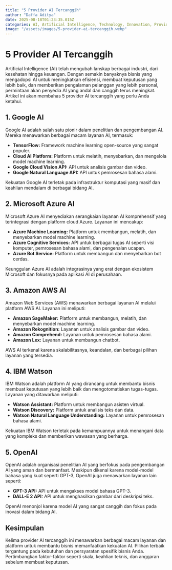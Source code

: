 ```yaml
---
title: "5 Provider AI Tercanggih"
author: "Daffa Aditya"
date: 2025-08-18T01:23:35.015Z
categories: AI, Artificial Intelligence, Technology, Innovation, Providers
image: "/assets/images/5-provider-ai-tercanggih.webp"
---
```


# 5 Provider AI Tercanggih

Artificial Intelligence (AI) telah mengubah lanskap berbagai industri, dari kesehatan hingga keuangan. Dengan semakin banyaknya bisnis yang mengadopsi AI untuk meningkatkan efisiensi, membuat keputusan yang lebih baik, dan memberikan pengalaman pelanggan yang lebih personal, permintaan akan penyedia AI yang andal dan canggih terus meningkat. Artikel ini akan membahas 5 provider AI tercanggih yang perlu Anda ketahui.

## 1. Google AI

Google AI adalah salah satu pionir dalam penelitian dan pengembangan AI. Mereka menawarkan berbagai macam layanan AI, termasuk:

*   **TensorFlow:** Framework machine learning open-source yang sangat populer.
*   **Cloud AI Platform:** Platform untuk melatih, menyebarkan, dan mengelola model machine learning.
*   **Google Cloud Vision API:** API untuk analisis gambar dan video.
*   **Google Natural Language API:** API untuk pemrosesan bahasa alami.

Kekuatan Google AI terletak pada infrastruktur komputasi yang masif dan keahlian mendalam di berbagai bidang AI.

## 2. Microsoft Azure AI

Microsoft Azure AI menyediakan serangkaian layanan AI komprehensif yang terintegrasi dengan platform cloud Azure. Layanan ini mencakup:

*   **Azure Machine Learning:** Platform untuk membangun, melatih, dan menyebarkan model machine learning.
*   **Azure Cognitive Services:** API untuk berbagai tugas AI seperti visi komputer, pemrosesan bahasa alami, dan pengenalan ucapan.
*   **Azure Bot Service:** Platform untuk membangun dan menyebarkan bot cerdas.

Keunggulan Azure AI adalah integrasinya yang erat dengan ekosistem Microsoft dan fokusnya pada aplikasi AI di perusahaan.

## 3. Amazon AWS AI

Amazon Web Services (AWS) menawarkan berbagai layanan AI melalui platform AWS AI. Layanan ini meliputi:

*   **Amazon SageMaker:** Platform untuk membangun, melatih, dan menyebarkan model machine learning.
*   **Amazon Rekognition:** Layanan untuk analisis gambar dan video.
*   **Amazon Comprehend:** Layanan untuk pemrosesan bahasa alami.
*   **Amazon Lex:** Layanan untuk membangun chatbot.

AWS AI terkenal karena skalabilitasnya, keandalan, dan berbagai pilihan layanan yang tersedia.

## 4. IBM Watson

IBM Watson adalah platform AI yang dirancang untuk membantu bisnis membuat keputusan yang lebih baik dan mengotomatiskan tugas-tugas. Layanan yang ditawarkan meliputi:

*   **Watson Assistant:** Platform untuk membangun asisten virtual.
*   **Watson Discovery:** Platform untuk analisis teks dan data.
*   **Watson Natural Language Understanding:** Layanan untuk pemrosesan bahasa alami.

Kekuatan IBM Watson terletak pada kemampuannya untuk menangani data yang kompleks dan memberikan wawasan yang berharga.

## 5. OpenAI

OpenAI adalah organisasi penelitian AI yang berfokus pada pengembangan AI yang aman dan bermanfaat. Meskipun dikenal karena model-model bahasa yang kuat seperti GPT-3, OpenAI juga menawarkan layanan lain seperti:

*   **GPT-3 API:** API untuk mengakses model bahasa GPT-3.
*   **DALL-E 2 API:** API untuk menghasilkan gambar dari deskripsi teks.

OpenAI menonjol karena model AI yang sangat canggih dan fokus pada inovasi dalam bidang AI.

## Kesimpulan

Kelima provider AI tercanggih ini menawarkan berbagai macam layanan dan platform untuk membantu bisnis memanfaatkan kekuatan AI. Pilihan terbaik tergantung pada kebutuhan dan persyaratan spesifik bisnis Anda. Pertimbangkan faktor-faktor seperti skala, keahlian teknis, dan anggaran sebelum membuat keputusan.